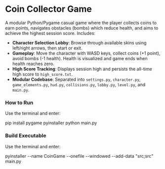 # Coin Collector Game

A modular Python/Pygame casual game where the player collects coins to earn points, navigates obstacles (bombs) which reduce health, and aims to achieve the highest session score. Includes:

- **Character Selection Lobby**: Browse through available skins using left/right arrows, then start or exit.
- **Gameplay**: Move the character with WASD keys, collect coins (+1 point), avoid bombs (-1 health). Health is visualized and game ends when health reaches zero.
- **High Score Tracking**: Displays session high and persists the all-time high score to `high_score.txt`.
- **Modular Codebase**: Separated into `settings.py`, `character.py`, `game_elements.py`, `hud.py`, `collisions.py`, `lobby.py`, `level.py`, and `main.py`.

### How to Run
Use the terminal and enter:

pip install pygame pyinstaller
python main.py


### Build Executable

Use the terminal and enter:

pyinstaller --name CoinGame --onefile --windowed --add-data "src;src" main.py

